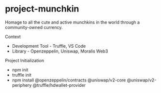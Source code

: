 # project-munchkin
Homage to all the cute and active munchkins in the world through a community-owned currency.

Context
- Development Tool - Truffle, VS Code
- Library - Openzeppelin, Uniswap, Moralis Web3

Project Initialization
- npm init
- truffle init
- npm install @openzeppelin/contracts @uniswap/v2-core @uniswap/v2-periphery @truffle/hdwallet-provider
